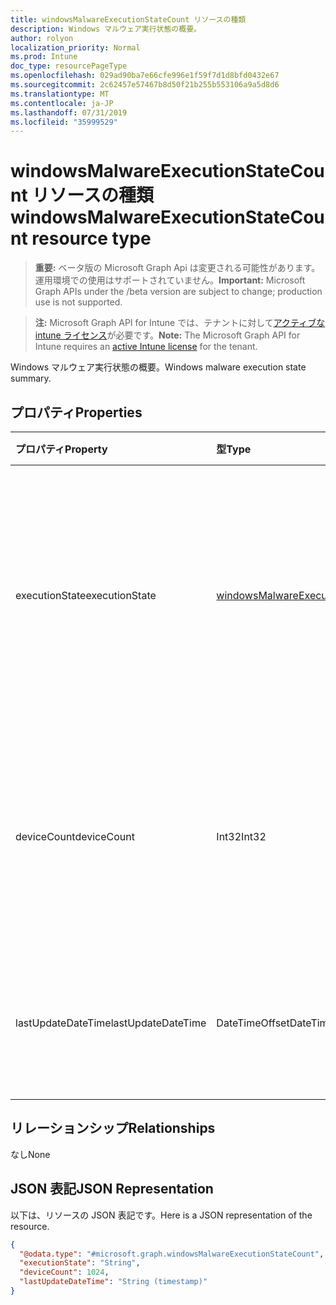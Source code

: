 ```yaml
---
title: windowsMalwareExecutionStateCount リソースの種類
description: Windows マルウェア実行状態の概要。
author: rolyon
localization_priority: Normal
ms.prod: Intune
doc_type: resourcePageType
ms.openlocfilehash: 029ad90ba7e66cfe996e1f59f7d1d8bfd0432e67
ms.sourcegitcommit: 2c62457e57467b8d50f21b255b553106a9a5d8d6
ms.translationtype: MT
ms.contentlocale: ja-JP
ms.lasthandoff: 07/31/2019
ms.locfileid: "35999529"
---
```

# <a name="windowsmalwareexecutionstatecount-resource-type"></a><span data-ttu-id="194df-103">windowsMalwareExecutionStateCount リソースの種類</span><span class="sxs-lookup"><span data-stu-id="194df-103">windowsMalwareExecutionStateCount resource type</span></span>

> <span data-ttu-id="194df-104">**重要:** ベータ版の Microsoft Graph Api は変更される可能性があります。運用環境での使用はサポートされていません。</span><span class="sxs-lookup"><span data-stu-id="194df-104">**Important:** Microsoft Graph APIs under the /beta version are subject to change; production use is not supported.</span></span>

> <span data-ttu-id="194df-105">**注:** Microsoft Graph API for Intune では、テナントに対して[アクティブな intune ライセンス](https://go.microsoft.com/fwlink/?linkid=839381)が必要です。</span><span class="sxs-lookup"><span data-stu-id="194df-105">**Note:** The Microsoft Graph API for Intune requires an [active Intune license](https://go.microsoft.com/fwlink/?linkid=839381) for the tenant.</span></span>

<span data-ttu-id="194df-106">Windows マルウェア実行状態の概要。</span><span class="sxs-lookup"><span data-stu-id="194df-106">Windows malware execution state summary.</span></span>

## <a name="properties"></a><span data-ttu-id="194df-107">プロパティ</span><span class="sxs-lookup"><span data-stu-id="194df-107">Properties</span></span>
|<span data-ttu-id="194df-108">プロパティ</span><span class="sxs-lookup"><span data-stu-id="194df-108">Property</span></span>|<span data-ttu-id="194df-109">型</span><span class="sxs-lookup"><span data-stu-id="194df-109">Type</span></span>|<span data-ttu-id="194df-110">説明</span><span class="sxs-lookup"><span data-stu-id="194df-110">Description</span></span>|
|:---|:---|:---|
|<span data-ttu-id="194df-111">executionState</span><span class="sxs-lookup"><span data-stu-id="194df-111">executionState</span></span>|[<span data-ttu-id="194df-112">windowsMalwareExecutionState</span><span class="sxs-lookup"><span data-stu-id="194df-112">windowsMalwareExecutionState</span></span>](../resources/intune-devices-windowsmalwareexecutionstate.md)|<span data-ttu-id="194df-113">マルウェア実行状態。</span><span class="sxs-lookup"><span data-stu-id="194df-113">Malware execution state.</span></span> <span data-ttu-id="194df-114">可能な値は、`unknown`、`blocked`、`allowed`、`running`、`notRunning` です。</span><span class="sxs-lookup"><span data-stu-id="194df-114">Possible values are: `unknown`, `blocked`, `allowed`, `running`, `notRunning`.</span></span>|
|<span data-ttu-id="194df-115">deviceCount</span><span class="sxs-lookup"><span data-stu-id="194df-115">deviceCount</span></span>|<span data-ttu-id="194df-116">Int32</span><span class="sxs-lookup"><span data-stu-id="194df-116">Int32</span></span>|<span data-ttu-id="194df-117">このマルウェアの実行状態を検出したマルウェアが検出されるデバイスの数</span><span class="sxs-lookup"><span data-stu-id="194df-117">Count of devices with malware detections for this malware execution state</span></span>|
|<span data-ttu-id="194df-118">lastUpdateDateTime</span><span class="sxs-lookup"><span data-stu-id="194df-118">lastUpdateDateTime</span></span>|<span data-ttu-id="194df-119">DateTimeOffset</span><span class="sxs-lookup"><span data-stu-id="194df-119">DateTimeOffset</span></span>|<span data-ttu-id="194df-120">デバイス数の最終更新のタイムスタンプ (UTC)</span><span class="sxs-lookup"><span data-stu-id="194df-120">The Timestamp of the last update for the device count in UTC</span></span>|

## <a name="relationships"></a><span data-ttu-id="194df-121">リレーションシップ</span><span class="sxs-lookup"><span data-stu-id="194df-121">Relationships</span></span>
<span data-ttu-id="194df-122">なし</span><span class="sxs-lookup"><span data-stu-id="194df-122">None</span></span>

## <a name="json-representation"></a><span data-ttu-id="194df-123">JSON 表記</span><span class="sxs-lookup"><span data-stu-id="194df-123">JSON Representation</span></span>
<span data-ttu-id="194df-124">以下は、リソースの JSON 表記です。</span><span class="sxs-lookup"><span data-stu-id="194df-124">Here is a JSON representation of the resource.</span></span>
<!-- {
  "blockType": "resource",
  "@odata.type": "microsoft.graph.windowsMalwareExecutionStateCount"
}
-->
``` json
{
  "@odata.type": "#microsoft.graph.windowsMalwareExecutionStateCount",
  "executionState": "String",
  "deviceCount": 1024,
  "lastUpdateDateTime": "String (timestamp)"
}
```





